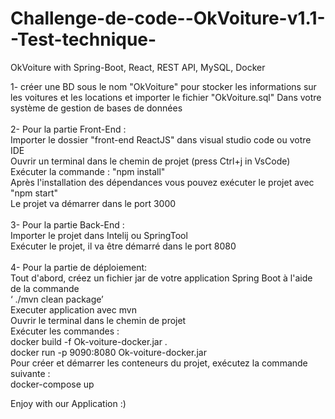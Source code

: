 # Challenge-de-code--OkVoiture-v1.1--Test-technique-
OkVoiture with Spring-Boot, React, REST API, MySQL, Docker

1-	créer une BD sous le nom "OkVoiture" pour stocker les informations sur les voitures et les locations et importer le fichier "OkVoiture.sql" Dans votre système de gestion de bases de données </br></br>
2-	Pour la partie Front-End :</br>
Importer le dossier "front-end ReactJS" dans visual studio code ou votre IDE</br>
Ouvrir un terminal dans le chemin de projet (press Ctrl+j in VsCode)</br>
 Exécuter la commande : "npm install"</br>
Après l'installation des dépendances vous pouvez exécuter le projet avec "npm start"	</br>
Le projet va démarrer dans le port 3000</br></br>
3-	Pour la partie Back-End :</br>
Importer le projet dans Intelij ou SpringTool</br>
Exécuter le projet, il va être démarré dans le port 8080</br></br>
4-	Pour la partie de déploiement:</br>
Tout d'abord, créez un fichier jar de votre application Spring Boot à l'aide de la commande </br>
‘ ./mvn clean package’</br>
Executer application avec mvn</br>
Ouvrir le terminal dans le chemin de projet </br>
Exécuter les  commandes : </br>
docker build -f Ok-voiture-docker.jar . </br>
docker run -p 9090:8080 Ok-voiture-docker.jar </br>
Pour créer et démarrer les conteneurs du projet, exécutez la commande suivante : </br>
docker-compose up</br> 

Enjoy with our Application :)
